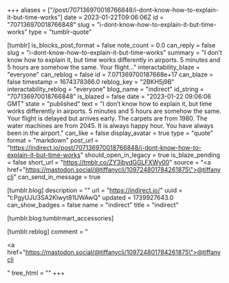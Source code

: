 +++
aliases = ["/post/707136970018766848/i-dont-know-how-to-explain-it-but-time-works"]
date = 2023-01-22T09:06:06Z
id = "707136970018766848"
slug = "i-dont-know-how-to-explain-it-but-time-works"
type = "tumblr-quote"

[tumblr]
is_blocks_post_format = false
note_count = 0.0
can_reply = false
slug = "i-dont-know-how-to-explain-it-but-time-works"
summary = "I don’t know how to explain it, but time works differently in airports. 5 minutes and 5 hours are somehow the same. Your flight..."
interactability_blaze = "everyone"
can_reblog = false
id = 7.071369700187668e+17
can_blaze = false
timestamp = 1674378366.0
reblog_key = "2BKH5j9B"
interactability_reblog = "everyone"
blog_name = "indirect"
id_string = "707136970018766848"
is_blazed = false
date = "2023-01-22 09:06:06 GMT"
state = "published"
text = "I don’t know how to explain it, but time works differently in airports. 5 minutes and 5 hours are somehow the same. Your flight is delayed but arrives early. The carpets are from 1980. The water machines are from 2045. It is always happy hour. You have always been in the airport."
can_like = false
display_avatar = true
type = "quote"
format = "markdown"
post_url = "https://indirect.io/post/707136970018766848/i-dont-know-how-to-explain-it-but-time-works"
should_open_in_legacy = true
is_blaze_pending = false
short_url = "https://tmblr.co/ZY3jbydGGLFXWy00"
source = "<a href=\"https://mastodon.social/@tiffanycli/109724801784261875\">@tiffanycli</a>"
can_send_in_message = true

[tumblr.blog]
description = ""
url = "https://indirect.io/"
uuid = "t:PgyUJU3SA2Klwyt81UWAwQ"
updated = 1739927643.0
can_show_badges = false
name = "indirect"
title = "indirect"

[tumblr.blog.tumblrmart_accessories]

[tumblr.reblog]
comment = "<p><a href=\"https://mastodon.social/@tiffanycli/109724801784261875\">@tiffanycli</a></p>"
tree_html = ""
+++
